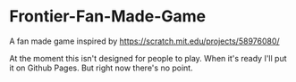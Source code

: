 # Frontier-Fan-Made-Game
A fan made game inspired by https://scratch.mit.edu/projects/58976080/ 


At the moment this isn't designed for people to play.
When it's ready I'll put it on Github Pages. But right now there's no point.
